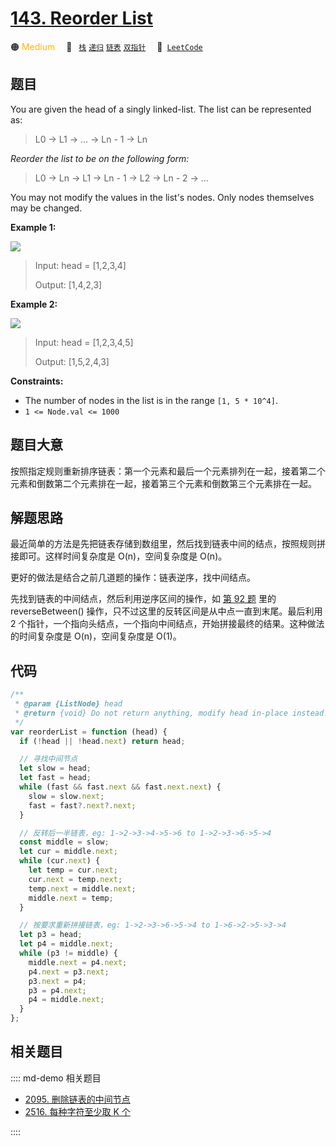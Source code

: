 # [143. Reorder List](https://leetcode.com/problems/reorder-list/)

🟠 <font color=#ffb800>Medium</font>&emsp; 🔖&ensp; [`栈`](/leetcode/outline/tag/stack.md) [`递归`](/leetcode/outline/tag/recursion.md) [`链表`](/leetcode/outline/tag/linked-list.md) [`双指针`](/leetcode/outline/tag/two-pointers.md)&emsp; 🔗&ensp;[`LeetCode`](https://leetcode.com/problems/reorder-list/)

## 题目

You are given the head of a singly linked-list. The list can be represented
as:

> L0 -> L1 -> … -> Ln - 1 -> Ln

_Reorder the list to be on the following form:_

> L0 -> Ln -> L1 -> Ln - 1 -> L2 -> Ln - 2 -> …

You may not modify the values in the list's nodes. Only nodes themselves may
be changed.

**Example 1:**

![](https://assets.leetcode.com/uploads/2021/03/04/reorder1linked-list.jpg)

> Input: head = [1,2,3,4]
>
> Output: [1,4,2,3]

**Example 2:**

![](https://assets.leetcode.com/uploads/2021/03/09/reorder2-linked-list.jpg)

> Input: head = [1,2,3,4,5]
>
> Output: [1,5,2,4,3]

**Constraints:**

- The number of nodes in the list is in the range `[1, 5 * 10^4]`.
- `1 <= Node.val <= 1000`

## 题目大意

按照指定规则重新排序链表：第一个元素和最后一个元素排列在一起，接着第二个元素和倒数第二个元素排在一起，接着第三个元素和倒数第三个元素排在一起。

## 解题思路

最近简单的方法是先把链表存储到数组里，然后找到链表中间的结点，按照规则拼接即可。这样时间复杂度是 O(n)，空间复杂度是 O(n)。

更好的做法是结合之前几道题的操作：链表逆序，找中间结点。

先找到链表的中间结点，然后利用逆序区间的操作，如 [第 92 题](./0092.md) 里的 reverseBetween() 操作，只不过这里的反转区间是从中点一直到末尾。最后利用 2 个指针，一个指向头结点，一个指向中间结点，开始拼接最终的结果。这种做法的时间复杂度是 O(n)，空间复杂度是 O(1)。

## 代码

```javascript
/**
 * @param {ListNode} head
 * @return {void} Do not return anything, modify head in-place instead.
 */
var reorderList = function (head) {
  if (!head || !head.next) return head;

  // 寻找中间节点
  let slow = head;
  let fast = head;
  while (fast && fast.next && fast.next.next) {
    slow = slow.next;
    fast = fast?.next?.next;
  }

  // 反转后一半链表，eg: 1->2->3->4->5->6 to 1->2->3->6->5->4
  const middle = slow;
  let cur = middle.next;
  while (cur.next) {
    let temp = cur.next;
    cur.next = temp.next;
    temp.next = middle.next;
    middle.next = temp;
  }

  // 按要求重新拼接链表，eg: 1->2->3->6->5->4 to 1->6->2->5->3->4
  let p3 = head;
  let p4 = middle.next;
  while (p3 != middle) {
    middle.next = p4.next;
    p4.next = p3.next;
    p3.next = p4;
    p3 = p4.next;
    p4 = middle.next;
  }
};
```

## 相关题目

:::: md-demo 相关题目

- [2095. 删除链表的中间节点](https://leetcode.com/problems/delete-the-middle-node-of-a-linked-list)
- [2516. 每种字符至少取 K 个](https://leetcode.com/problems/take-k-of-each-character-from-left-and-right)

::::
